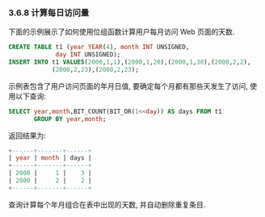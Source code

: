 ### 3.6.8 计算每日访问量

下面的示例展示了如何使用位组函数计算用户每月访问 Web 页面的天数.

```sql
CREATE TABLE t1 (year YEAR(4), month INT UNSIGNED,
             day INT UNSIGNED);
INSERT INTO t1 VALUES(2000,1,1),(2000,1,20),(2000,1,30),(2000,2,2),
            (2000,2,23),(2000,2,23);
```

示例表包含了用户访问页面的年月日值, 要确定每个月都有那些天发生了访问, 使用以下查询:

```sql
SELECT year,month,BIT_COUNT(BIT_OR(1<<day)) AS days FROM t1
       GROUP BY year,month;
```

返回结果为:

```sql
+------+-------+------+
| year | month | days |
+------+-------+------+
| 2000 |     1 |    3 |
| 2000 |     2 |    2 |
+------+-------+------+
```

查询计算每个年月组合在表中出现的天数, 并自动删除重复条目.